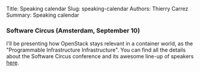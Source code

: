 Title: Speaking calendar
Slug: speaking-calendar
Authors: Thierry Carrez
Summary: Speaking calendar


### Software Circus (Amsterdam, September 10)

I'll be presenting how OpenStack stays relevant in a container world,
as the "Programmable Infrastructure Infrastructure".
You can find all the details about the Software Circus conference and its
awesome line-up of speakers [here](http://softwarecircus.io/).
